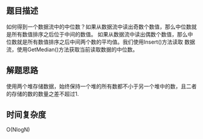 ## 题目描述
如何得到一个数据流中的中位数？如果从数据流中读出奇数个数值，那么中位数就是所有数值排序之后位于中间的数值。
如果从数据流中读出偶数个数值，那么中位数就是所有数值排序之后中间两个数的平均值。我们使用Insert()方法读取
数据流，使用GetMedian()方法获取当前读取数据的中位数。

## 解题思路
使用两个堆存储数据，始终保持一个堆的所有数都不小于另一个堆中的数，且二者的存储的数的数量之差不超过1.

## 时间复杂度
O(NlogN)

